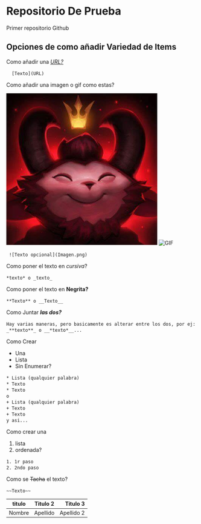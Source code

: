 # Repositorio De Prueba
Primer repositorio Github

## Opciones de como añadir Variedad de Items
Como añadir una [*URL?*](https://www.google.com)
```
  [Texto](URL)
```

Como añadir una imagen o gif como estas?
 
![Imagen?](imagen.png)
![GIF](https://media.giphy.com/media/l2Sq2Iw6xwrlzrLs4/giphy.gif)

```
 ![Texto opcional](Imagen.png)
```

Como poner el texto en *cursiva*?
```
*texto* o _texto_
```

Como poner el texto en **Negrita?**
```
**Texto** o __Texto__
```

Como Juntar **_las dos?_**
```
Hay varias maneras, pero basicamente es alterar entre los dos, por ej:
_**texto**_ o __*texto*__...

```

Como Crear
* Una
* Lista
* Sin Enumerar?
```
* Lista (qualquier palabra)
* Texto
* Texto
o
+ Lista (qualquier palabra)
+ Texto
+ Texto
y asi...
```
 
Como crear una

1. lista
2. ordenada?
```
1. 1r paso
2. 2ndo paso
```

Como se ~~Tacha~~ el texto?
```
~~Texto~~
```

| titulo | Titulo 2 | Titulo 3 |
|--------|:---------:|---------:|
| Nombre | Apellido | Apellido 2|

